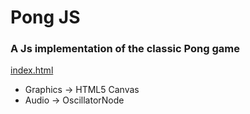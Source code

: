 # Pong JS
### A Js implementation of the classic Pong game

[index.html]

- Graphics -> HTML5 Canvas
- Audio -> OscillatorNode
  
[index.html]: <https://rawgit.com/tomo0613/pongJs/master/build/index.html>
